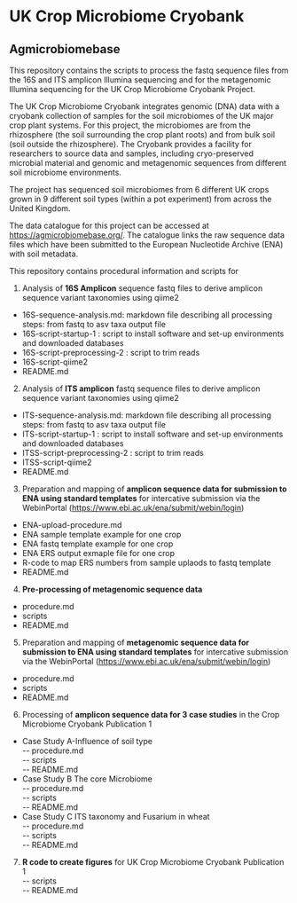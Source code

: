 # UK Crop Microbiome Cryobank
## Agmicrobiomebase

This repository contains the scripts to process the fastq sequence files from the 16S and ITS amplicon Illumina sequencing and for the metagenomic Illumina sequencing for the UK Crop Microbiome Cryobank Project.

The UK Crop Microbiome Cryobank integrates genomic (DNA) data with a cryobank collection of samples for the soil microbiomes of the UK major crop plant systems. 
For this project, the microbiomes are from the rhizosphere (the soil surrounding the crop plant roots) and from bulk soil (soil outside the rhizosphere). 
The Cryobank provides a facility for researchers to source data and samples, including cryo-preserved microbial material and genomic and metagenomic sequences from different soil microbiome environments. 

The project has sequenced soil microbiomes from 6 different UK crops grown in 9 different soil types (within a pot experiment) from across the United Kingdom.

The data catalogue for this project can be accessed at https://agmicrobiomebase.org/. 
The catalogue links the raw sequence data files which have been submitted to the European Nucleotide Archive (ENA) with soil metadata.

This repository contains procedural information and scripts for 
1. Analysis of **16S Amplicon** sequence fastq files to derive amplicon sequence variant taxonomies using qiime2
- 16S-sequence-analysis.md: markdown file describing all processing steps: from fastq to asv taxa output file
- 16S-script-startup-1 : script to install software and set-up environments and downloaded databases
- 16S-script-preprocessing-2 : script to trim reads
- 16S-script-qiime2
- README.md
    
2. Analysis of **ITS amplicon** fastq sequence files to derive amplicon sequence variant taxonomies using qiime2
- ITS-sequence-analysis.md: markdown file describing all processing steps: from fastq to asv taxa output file
- ITS-script-startup-1 : script to install software and set-up environments and downloaded databases
- ITSS-script-preprocessing-2 : script to trim reads
- ITSS-script-qiime2
- README.md
3. Preparation and mapping of **amplicon sequence data for submission to ENA using standard templates** for intercative submission via the WebinPortal (https://www.ebi.ac.uk/ena/submit/webin/login)
- ENA-upload-procedure.md
- ENA sample template example for one crop
- ENA fastq template example for one crop
- ENA ERS output exmaple file for one crop
- R-code to map ERS numbers from sample uplaods to fastq template
- README.md  
4. **Pre-processing of metagenomic sequence data**
- procedure.md
- scripts
- README.md  
5. Preparation and mapping of **metagenomic sequence data for submission to ENA using standard templates** for intercative submission via the WebinPortal (https://www.ebi.ac.uk/ena/submit/webin/login)
- procedure.md
- scripts
- README.md  
6. Processing of **amplicon sequence data for 3 case studies** in the Crop Microbiome Cryobank Publication 1  
- Case Study A-Influence of soil type  
  -- procedure.md  
  -- scripts  
  -- README.md  
- Case Study B The core Microbiome  
  -- procedure.md  
  -- scripts  
  -- README.md  
- Case Study C ITS taxonomy and Fusarium in wheat  
  -- procedure.md  
  -- scripts  
  -- README.md  
7. **R code to create figures** for UK Crop Microbiome Cryobank Publication 1  
  -- scripts  
  -- README.md  

